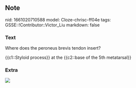 ## Note
nid: 1661020710588
model: Cloze-chrisc-ff04e
tags: GSSE::!Contributor::Victor_Liu
markdown: false

### Text
Where does the peroneus brevis tendon insert?
<div>
  {{c1::Styloid process}} at the {{c2::base of the 5th metatarsal}}
</div>

### Extra
<img src="paste-4a871ef826a8bda3db2e4a1c032685c2cfce0093.jpg">
